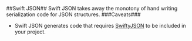 ##Swift JSON##
Swift JSON takes away the monotony of hand writing serialization code for JSON structures.
###Caveats###
* Swift JSON generates code that requires [SwiftyJSON](https://github.com/lingoer/SwiftyJSON) to be included in your project.
